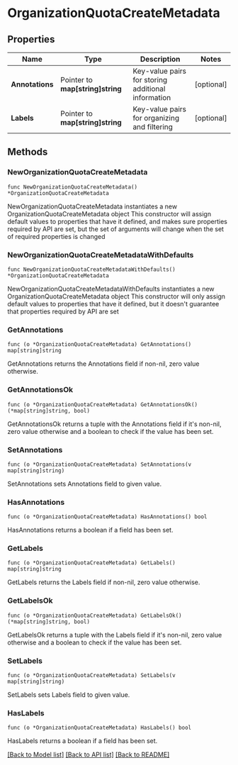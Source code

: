 # OrganizationQuotaCreateMetadata

## Properties

Name | Type | Description | Notes
------------ | ------------- | ------------- | -------------
**Annotations** | Pointer to **map[string]string** | Key-value pairs for storing additional information | [optional] 
**Labels** | Pointer to **map[string]string** | Key-value pairs for organizing and filtering | [optional] 

## Methods

### NewOrganizationQuotaCreateMetadata

`func NewOrganizationQuotaCreateMetadata() *OrganizationQuotaCreateMetadata`

NewOrganizationQuotaCreateMetadata instantiates a new OrganizationQuotaCreateMetadata object
This constructor will assign default values to properties that have it defined,
and makes sure properties required by API are set, but the set of arguments
will change when the set of required properties is changed

### NewOrganizationQuotaCreateMetadataWithDefaults

`func NewOrganizationQuotaCreateMetadataWithDefaults() *OrganizationQuotaCreateMetadata`

NewOrganizationQuotaCreateMetadataWithDefaults instantiates a new OrganizationQuotaCreateMetadata object
This constructor will only assign default values to properties that have it defined,
but it doesn't guarantee that properties required by API are set

### GetAnnotations

`func (o *OrganizationQuotaCreateMetadata) GetAnnotations() map[string]string`

GetAnnotations returns the Annotations field if non-nil, zero value otherwise.

### GetAnnotationsOk

`func (o *OrganizationQuotaCreateMetadata) GetAnnotationsOk() (*map[string]string, bool)`

GetAnnotationsOk returns a tuple with the Annotations field if it's non-nil, zero value otherwise
and a boolean to check if the value has been set.

### SetAnnotations

`func (o *OrganizationQuotaCreateMetadata) SetAnnotations(v map[string]string)`

SetAnnotations sets Annotations field to given value.

### HasAnnotations

`func (o *OrganizationQuotaCreateMetadata) HasAnnotations() bool`

HasAnnotations returns a boolean if a field has been set.

### GetLabels

`func (o *OrganizationQuotaCreateMetadata) GetLabels() map[string]string`

GetLabels returns the Labels field if non-nil, zero value otherwise.

### GetLabelsOk

`func (o *OrganizationQuotaCreateMetadata) GetLabelsOk() (*map[string]string, bool)`

GetLabelsOk returns a tuple with the Labels field if it's non-nil, zero value otherwise
and a boolean to check if the value has been set.

### SetLabels

`func (o *OrganizationQuotaCreateMetadata) SetLabels(v map[string]string)`

SetLabels sets Labels field to given value.

### HasLabels

`func (o *OrganizationQuotaCreateMetadata) HasLabels() bool`

HasLabels returns a boolean if a field has been set.


[[Back to Model list]](../README.md#documentation-for-models) [[Back to API list]](../README.md#documentation-for-api-endpoints) [[Back to README]](../README.md)


